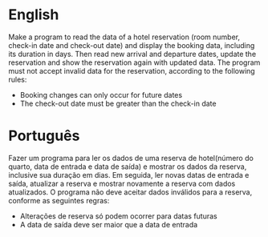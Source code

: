# English
Make a program to read the data of a hotel reservation (room number, check-in date and check-out date) and display the booking data, including its duration in days. Then read new arrival and departure dates, update the reservation and show the reservation again with updated data. The program must not accept invalid data for the reservation, according to the following rules:
- Booking changes can only occur for future dates
- The check-out date must be greater than the check-in date

# Português
Fazer um programa para ler os dados de uma reserva de hotel(número do quarto, data de entrada e data de saída) e mostrar os dados da reserva, inclusive sua duração em dias. Em seguida, ler novas datas de entrada e saída, atualizar a reserva e mostrar novamente a reserva com dados atualizados. O programa não deve aceitar dados inválidos para a reserva, conforme as seguintes regras: 
- Alterações de reserva só podem ocorrer para datas futuras
- A data de saída deve ser maior que a data de entrada